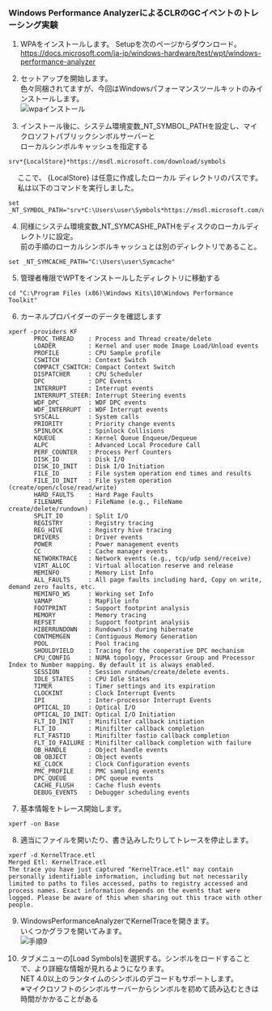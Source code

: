 ### Windows Performance AnalyzerによるCLRのGCイベントのトレーシング実験

1. WPAをインストールします。
  Setupを次のページからダウンロード。  
  https://docs.microsoft.com/ja-jp/windows-hardware/test/wpt/windows-performance-analyzer
  
2. セットアップを開始します。  
色々同梱されてますが、今回はWindowsパフォーマンスツールキットのみインストールします。  
![wpaインストール](https://user-images.githubusercontent.com/49807271/160272267-08de0f2c-4755-45de-998d-e09969d97bd5.jpg)
  
3. インストール後に、システム環境変数_NT_SYMBOL_PATHを設定し、マイクロソフトパブリックシンボルサーバーと  
ローカルシンボルキャッシュを指定する  
```
srv*{LocalStore}*https://msdl.microsoft.com/download/symbols
```
　 ここで、 {LocalStore} は任意に作成したローカル ディレクトリのパスです。   
 　 私は以下のコマンドを実行しました。
```
set _NT_SYMBOL_PATH="srv*C:\Users\user\Symbols*https://msdl.microsoft.com/download/symbols"
```

4.  同様にシステム環境変数_NT_SYMCASHE_PATHをディスクのローカルディレクトリに設定。  
前の手順のローカルシンボルキャッシュとは別のディレクトリであること。  
```
set _NT_SYMCACHE_PATH="C:\Users\user\Symcache"
```

5. 管理者権限でWPTをインストールしたディレクトリに移動する  
```
cd "C:\Program Files (x86)\Windows Kits\10\Windows Performance Toolkit"
```

6.  カーネルプロバイダーのデータを確認します

```
xperf -providers KF
       PROC_THREAD    : Process and Thread create/delete
       LOADER         : Kernel and user mode Image Load/Unload events
       PROFILE        : CPU Sample profile
       CSWITCH        : Context Switch
       COMPACT_CSWITCH: Compact Context Switch
       DISPATCHER     : CPU Scheduler
       DPC            : DPC Events
       INTERRUPT      : Interrupt events
       INTERRUPT_STEER: Interrupt Steering events
       WDF_DPC        : WDF DPC events
       WDF_INTERRUPT  : WDF Interrupt events
       SYSCALL        : System calls
       PRIORITY       : Priority change events
       SPINLOCK       : Spinlock Collisions
       KQUEUE         : Kernel Queue Enqueue/Dequeue
       ALPC           : Advanced Local Procedure Call
       PERF_COUNTER   : Process Perf Counters
       DISK_IO        : Disk I/O
       DISK_IO_INIT   : Disk I/O Initiation
       FILE_IO        : File system operation end times and results
       FILE_IO_INIT   : File system operation (create/open/close/read/write)
       HARD_FAULTS    : Hard Page Faults
       FILENAME       : FileName (e.g., FileName create/delete/rundown)
       SPLIT_IO       : Split I/O
       REGISTRY       : Registry tracing
       REG_HIVE       : Registry hive tracing
       DRIVERS        : Driver events
       POWER          : Power management events
       CC             : Cache manager events
       NETWORKTRACE   : Network events (e.g., tcp/udp send/receive)
       VIRT_ALLOC     : Virtual allocation reserve and release
       MEMINFO        : Memory List Info
       ALL_FAULTS     : All page faults including hard, Copy on write, demand zero faults, etc.
       MEMINFO_WS     : Working set Info
       VAMAP          : MapFile info
       FOOTPRINT      : Support footprint analysis
       MEMORY         : Memory tracing
       REFSET         : Support footprint analysis
       HIBERRUNDOWN   : Rundown(s) during hibernate
       CONTMEMGEN     : Contiguous Memory Generation
       POOL           : Pool tracing
       SHOULDYIELD    : Tracing for the cooperative DPC mechanism
       CPU_CONFIG     : NUMA topology, Processor Group and Processor Index to Number mapping. By default it is always enabled.
       SESSION        : Session rundown/create/delete events.
       IDLE_STATES    : CPU Idle States
       TIMER          : Timer settings and its expiration
       CLOCKINT       : Clock Interrupt Events
       IPI            : Inter-processor Interrupt Events
       OPTICAL_IO     : Optical I/O
       OPTICAL_IO_INIT: Optical I/O Initiation
       FLT_IO_INIT    : Minifilter callback initiation
       FLT_IO         : Minifilter callback completion
       FLT_FASTIO     : Minifilter fastio callback completion
       FLT_IO_FAILURE : Minifilter callback completion with failure
       OB_HANDLE      : Object handle events
       OB_OBJECT      : Object events
       KE_CLOCK       : Clock Configuration events
       PMC_PROFILE    : PMC sampling events
       DPC_QUEUE      : DPC queue events
       CACHE_FLUSH    : Cache flush events
       DEBUG_EVENTS   : Debugger scheduling events
```

7. 基本情報をトレース開始します。
```
xperf -on Base
```

8. 適当にファイルを開いたり、書き込みしたりしてトレースを停止します。
```
xperf -d KernelTrace.etl
Merged Etl: KernelTrace.etl
The trace you have just captured "KernelTrace.etl" may contain personally identifiable information, including but not necessarily limited to paths to files accessed, paths to registry accessed and process names. Exact information depends on the events that were logged. Please be aware of this when sharing out this trace with other people.
```

9.  WindowsPerformanceAnalyzerでKernelTraceを開きます。    
いくつかグラフを開いてみます。  
![手順9](https://user-images.githubusercontent.com/49807271/160281761-15c414b8-7db5-48d2-9eb7-377e8379601f.jpg)


10. タブメニューの[Load Symbols]を選択する。シンボルをロードすることで、より詳細な情報が見れるようになります。  
NET 4.0以上のランタイムのシンボルのデコードもサポートします。  
※マイクロソフトのシンボルサーバーからシンボルを初めて読み込むときは時間がかかることがある  
